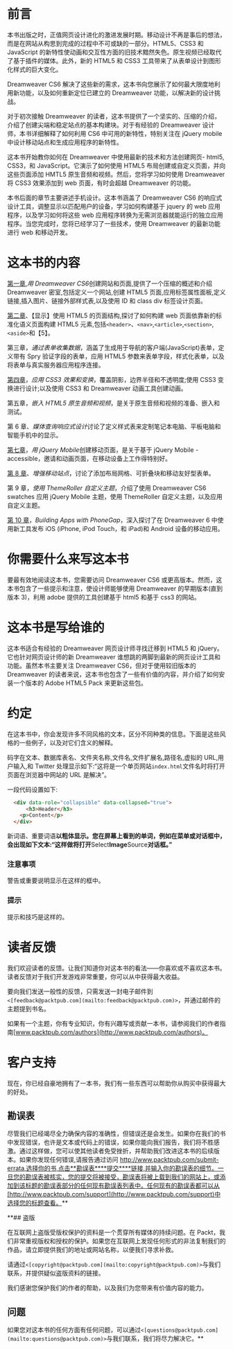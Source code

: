 # 前言

本书出版之时，正值网页设计进化的激进发展时期。移动设计不再是事后的想法，而是在网站从构思到完成的过程中不可或缺的一部分。HTML5、CSS3 和 JavaScript 的新特性使动画和交互性方面的旧技术黯然失色。原生视频已经取代了基于插件的媒体。此外，新的 HTML5 和 CSS3 工具带来了从表单设计到图形化样式的巨大变化。

Dreamweaver CS6 解决了这些新的需求，这本书向您展示了如何最大限度地利用新功能，以及如何重新定位已建立的 Dreamweaver 功能，以解决新的设计挑战。

对于初次接触 Dreamweaver 的读者，这本书提供了一个坚实的、压缩的介绍，介绍了创建尖端和稳定站点的基本构建块。对于有经验的 Dreamweaver 设计师，本书详细解释了如何利用 CS6 中可用的新特性，特别关注在 jQuery mobile 中设计移动站点和生成应用程序的新特性。

这本书开始教你如何在 Dreamweaver 中使用最新的技术和方法创建网页- html5, CSS3，和 JavaScript。它演示了如何使用 HTML5 布局创建或自定义页面，并向这些页面添加 HMTL5 原生音频和视频。然后，您将学习如何使用 Dreamweaver 将 CSS3 效果添加到 web 页面，有时会超越 Dreamweaver 的功能。

本书后面的章节主要讲述手机设计。这本书涵盖了 Dreamweaver CS6 的响应式设计工具，调整显示以匹配用户的设备，学习如何构建基于 jquery 的 web 应用程序，以及学习如何将这些 web 应用程序转换为无需浏览器就能运行的独立应用程序。当您完成时，您将已经学习了一些技术，使用 Dreamweaver 的最新功能进行 web 和移动开发。

# 这本书的内容

[第一章](01.html "Chapter 1. Creating Sites and Pages with Dreamweaver CS6"),*用 Dreamweaver CS6*创建网站和页面,提供了一个压缩的概述和介绍 Dreamweaver 密室,包括定义一个网站,创建 HTML5 页面,应用标签属性面板,定义链接,插入图片、链接外部样式表,以及使用 ID 和 class div 标签设计页面。

[第二章](02.html "Chapter 2. Using HTML5 for Page Structure")、【显示】使用 HTML5 的页面结构,探讨了如何构建 web 页面依靠新的标准化语义页面构建 HTML5 元素,包括`<header>`、`<nav>`,`<article>`,`<section>`,`<aside>`和【5】。

第三章，*通过表单收集数据*，涵盖了生成用于导航的客户端(JavaScript)表单，定义带有 Spry 验证字段的表单，应用 HTML5 参数来表单字段，样式化表单，以及将表单与真实服务器应用程序连接。

[第四章](04.html "Chapter 4. Applying CSS3 Effects and Transforms")，*应用 CSS3 效果和变换*，覆盖阴影，边界半径和不透明度;使用 CSS3 变换进行设计;以及使用 CSS3 和 Dreamweaver 动画工具创建动画。

第五章，*嵌入 HTML5 原生音频和视频*，是关于原生音频和视频的准备、嵌入和测试。

第 6 章、*媒体查询响应式设计*讨论了定义样式表来定制笔记本电脑、平板电脑和智能手机中的显示。

[第七章](07.html "Chapter 7. Creating Mobile Pages with jQuery Mobile")，*用 jQuery Mobile*创建移动页面，是关于基于 jQuery Mobile - accessible，邀请和动画页面，在移动设备上工作得特别好。

[第 8 章](08.html "Chapter 8. Enhancing Mobile Sites")、*增强移动站点*，讨论了添加布局网格、可折叠块和移动友好型表单。

第 9 章，*使用 ThemeRoller 自定义主题*，介绍了使用 Dreamweaver CS6 swatches 应用 jQuery Mobile 主题，使用 ThemeRoller 自定义主题，以及应用自定义主题。

[第 10 章](10.html "Chapter 10. Building Apps with PhoneGap")，*Building Apps with PhoneGap*，深入探讨了在 Dreamweaver 6 中使用新工具发布 iOS (iPhone, iPod Touch，和 iPad)和 Android 设备的移动应用。

# 你需要什么来写这本书

要最有效地阅读这本书，您需要访问 Dreamweaver CS6 或更高版本。然而，这本书包含了一些提示和注意，使设计师能够使用 Dreamweaver 的早期版本(直到版本 3)，利用 adobe 提供的工具创建基于 html5 和基于 css3 的网站。

# 这本书是写给谁的

这本书适合有经验的 Dreamweaver 网页设计师寻找迁移到 HTML5 和 jQuery。它也针对网页设计师的新 Dreamweaver 谁想跳的两脚到最新的网页设计工具和功能。虽然本书主要关注 Dreamweaver CS6，但对于使用较旧版本的 Dreamweaver 的读者来说，这本书也包含了一些有价值的内容，并介绍了如何安装一个版本的 Adobe HTML5 Pack 来更新这些包。

# 约定

在这本书中，你会发现许多不同风格的文本，区分不同种类的信息。下面是这些风格的一些例子，以及对它们含义的解释。

码字在文本、数据库表名、文件夹名称,文件名,文件扩展名,路径名,虚拟的 URL,用户输入,和 Twitter 处理显示如下:“这将是一个单页网站`index.html`文件名时将打开页面在浏览器中网站的 URL 是解决”。

一段代码设置如下:

```html
  <div data-role="collapsible" data-collapsed="true">
	  <h3>Header</h3>
    <p>Content</p>
  </div>
```

新词语、重要词语**以粗体显示。您在屏幕上看到的单词，例如在菜单或对话框中，会出现如下文本:“这样做将打开**Select****Image****Source**对话框。”**

### 注意事项

警告或重要说明显示在这样的框中。

### 提示

提示和技巧是这样的。

# 读者反馈

我们欢迎读者的反馈。让我们知道你对这本书的看法——你喜欢或不喜欢这本书。读者反馈对于我们开发游戏非常重要，你可以从中获得最大收益。

要向我们发送一般性的反馈，只需发送一封电子邮件到`<[feedback@packtpub.com](mailto:feedback@packtpub.com)>`，并通过邮件的主题提到书名。

如果有一个主题，你有专业知识，你有兴趣写或贡献一本书，请参阅我们的作者指南[www.packtpub.com/authors](http://www.packtpub.com/authors)。

# 客户支持

现在，你已经自豪地拥有了一本书，我们有一些东西可以帮助你从购买中获得最大的好处。

## 勘误表

尽管我们已经竭尽全力确保内容的准确性，但错误还是会发生。如果你在我们的书中发现错误，也许是文本或代码上的错误，如果你能向我们报告，我们将不胜感激。通过这样做，您可以使其他读者免受挫折，并帮助我们改进这本书的后续版本。如果你发现任何错误,请报告通过访问 http://www.packtpub.com/submit-errata,选择你的书,点击**勘误表****提交****链接,并输入你的勘误表的细节。一旦您的勘误表被核实，您的提交将被接受，勘误表将被上载到我们的网站上，或添加到该标题的勘误表部分的任何现有勘误表列表中。任何现有的勘误表都可以从[http://www.packtpub.com/support](http://www.packtpub.com/support)中选择您的标题查看。**

 **## 盗版

在互联网上盗版受版权保护的资料是一个贯穿所有媒体的持续问题。在 Packt，我们非常重视版权和授权的保护。如果您在互联网上发现任何形式的非法复制我们的作品，请立即提供我们的地址或网站名称，以便我们寻求补救。

请通过`<[copyright@packtpub.com](mailto:copyright@packtpub.com)>`与我们联系，并提供疑似盗版资料的链接。

我们感谢您保护我们的作者的帮助，以及我们为您带来有价值内容的能力。

## 问题

如果您对这本书的任何方面有任何问题，可以通过`<[questions@packtpub.com](mailto:questions@packtpub.com)>`与我们联系，我们将尽力解决它。**